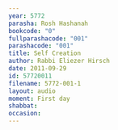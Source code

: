 ```yaml
---
year: 5772
parasha: Rosh Hashanah
bookcode: "0"
fullparashacode: "001"
parashacode: "001"
title: Self Creation 
author: Rabbi Eliezer Hirsch
date: 2011-09-29
id: 57720011
filename: 5772-001-1
layout: audio
moment: First day
shabbat: 
occasion: 
---
```

